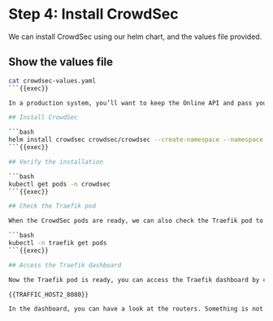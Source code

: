 # Step 4: Install CrowdSec

We can install CrowdSec using our helm chart, and the values file provided.

## Show the values file

```bash
cat crowdsec-values.yaml
```{{exec}}

In a production system, you’ll want to keep the Online API and pass your enrollment key in the environment. You can do this by setting the `DISABLE_ONLINE_API` environment variable to `false` in the `crowdsec-values.yaml` file.

## Install CrowdSec

```bash
helm install crowdsec crowdsec/crowdsec --create-namespace --namespace crowdsec  -f crowdsec-values.yaml
```{{exec}}

## Verify the installation

```bash
kubectl get pods -n crowdsec
```{{exec}}

## Check the Traefik pod

When the CrowdSec pods are ready, we can also check the Traefik pod to see if it successfully mounted the bouncer certificate:

```bash
kubectl -n traefik get pods
```{{exec}}

## Access the Traefik dashboard

Now the Traefik pod is ready, you can access the Traefik dashboard by clicking on the link below:

{{TRAFFIC_HOST2_8080}}

In the dashboard, you can have a look at the routers. Something is not right, because the bouncer plugin has been installed but not configured yet.